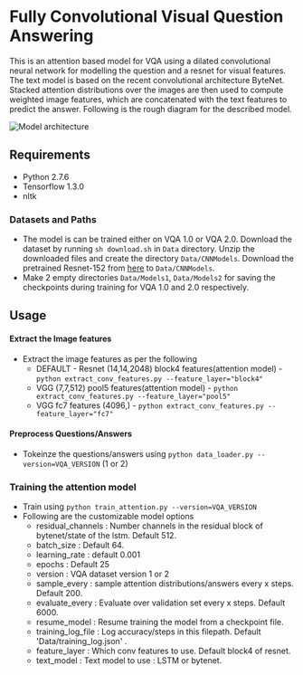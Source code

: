 # Fully Convolutional Visual Question Answering
This is an attention based model for VQA using a dilated convolutional neural network for modelling the question and a resnet for visual features. The text model is based on the recent convolutional architecture ByteNet. Stacked attention distributions over the images are then used to compute weighted image features, which are concatenated with the text features to predict the answer. Following is the rough diagram for the described model.

![Model architecture](http://i.imgur.com/IE6Zq6o.jpg)

## Requirements
- Python 2.7.6
- Tensorflow 1.3.0
- nltk

### Datasets and Paths
- The model is can be trained either on VQA 1.0 or VQA 2.0. Download the dataset by running ```sh download.sh``` in ```Data``` directory.
Unzip the downloaded files and create the directory ```Data/CNNModels```. Download the pretrained Resnet-152 from [here][1] to ```Data/CNNModels```.
- Make 2 empty directories ```Data/Models1```, ```Data/Models2``` for saving the checkpoints during training for VQA 1.0 and 2.0 respectively.

## Usage
#### Extract the Image features
- Extract the image features as per the following
  - DEFAULT - Resnet (14,14,2048) block4 features(attention model) - ```python extract_conv_features.py --feature_layer="block4"```
  - VGG (7,7,512) pool5 features(attention model) -  ```python extract_conv_features.py --feature_layer="pool5"```
  - VGG fc7 features (4096,) - ```python extract_conv_features.py --feature_layer="fc7"```

#### Preprocess Questions/Answers
- Tokeinze the questions/answers using ```python data_loader.py --version=VQA_VERSION``` (1 or 2)

### Training the attention model
- Train using ```python train_attention.py --version=VQA_VERSION```
- Following are the customizable model options
  - residual_channels : Number channels in the residual block of bytenet/state of the lstm. Default 512.
  - batch_size : Default 64.
  - learning_rate : default 0.001
  - epochs : Default 25
  - version : VQA dataset version 1 or 2
  - sample_every : sample attention distributions/answers every x steps. Default 200.
  - evaluate_every : Evaluate over validation set every x steps. Default 6000.
  - resume_model : Resume training the model from a checkpoint file.
  - training_log_file : Log accuracy/steps in this filepath. Default 'Data/training_log.json' .
  - feature_layer : Which conv features to use. Default block4 of resnet.
  - text_model : Text model to use : LSTM or bytenet.
  

[1]:http://download.tensorflow.org/models/resnet_v2_152_2017_04_14.tar.gz
